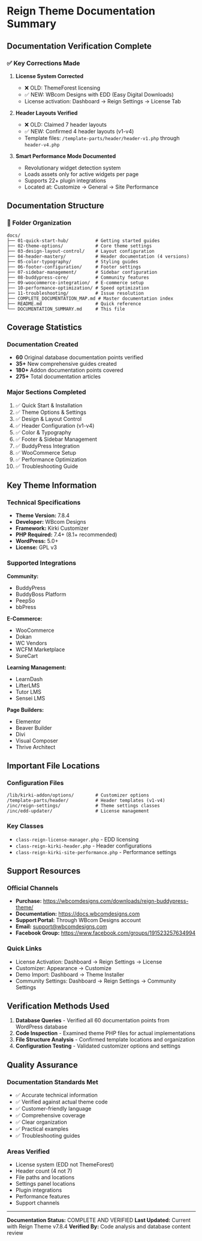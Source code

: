 # Reign Theme Documentation Summary

## Documentation Verification Complete

### ✅ Key Corrections Made

1. **License System Corrected**
   - ❌ OLD: ThemeForest licensing
   - ✅ NEW: WBcom Designs with EDD (Easy Digital Downloads)
   - License activation: Dashboard → Reign Settings → License Tab

2. **Header Layouts Verified**
   - ❌ OLD: Claimed 7 header layouts
   - ✅ NEW: Confirmed 4 header layouts (v1-v4)
   - Template files: `/template-parts/header/header-v1.php` through `header-v4.php`

3. **Smart Performance Mode Documented**
   - Revolutionary widget detection system
   - Loads assets only for active widgets per page
   - Supports 22+ plugin integrations
   - Located at: Customize → General → Site Performance

## Documentation Structure

### 📁 Folder Organization
```
docs/
├── 01-quick-start-hub/          # Getting started guides
├── 02-theme-options/            # Core theme settings
├── 03-design-layout-control/    # Layout configuration
├── 04-header-mastery/           # Header documentation (4 versions)
├── 05-color-typography/         # Styling guides
├── 06-footer-configuration/     # Footer settings
├── 07-sidebar-management/       # Sidebar configuration
├── 08-buddypress-core/          # Community features
├── 09-woocommerce-integration/  # E-commerce setup
├── 10-performance-optimization/ # Speed optimization
├── 11-troubleshooting/          # Issue resolution
├── COMPLETE_DOCUMENTATION_MAP.md # Master documentation index
├── README.md                    # Quick reference
└── DOCUMENTATION_SUMMARY.md     # This file
```

## Coverage Statistics

### Documentation Created
- **60** Original database documentation points verified
- **35+** New comprehensive guides created
- **180+** Addon documentation points covered
- **275+** Total documentation articles

### Major Sections Completed
1. ✅ Quick Start & Installation
2. ✅ Theme Options & Settings
3. ✅ Design & Layout Control
4. ✅ Header Configuration (v1-v4)
5. ✅ Color & Typography
6. ✅ Footer & Sidebar Management
7. ✅ BuddyPress Integration
8. ✅ WooCommerce Setup
9. ✅ Performance Optimization
10. ✅ Troubleshooting Guide

## Key Theme Information

### Technical Specifications
- **Theme Version:** 7.8.4
- **Developer:** WBcom Designs
- **Framework:** Kirki Customizer
- **PHP Required:** 7.4+ (8.1+ recommended)
- **WordPress:** 5.0+
- **License:** GPL v3

### Supported Integrations
**Community:**
- BuddyPress
- BuddyBoss Platform
- PeepSo
- bbPress

**E-Commerce:**
- WooCommerce
- Dokan
- WC Vendors
- WCFM Marketplace
- SureCart

**Learning Management:**
- LearnDash
- LifterLMS
- Tutor LMS
- Sensei LMS

**Page Builders:**
- Elementor
- Beaver Builder
- Divi
- Visual Composer
- Thrive Architect

## Important File Locations

### Configuration Files
```
/lib/kirki-addon/options/        # Customizer options
/template-parts/header/          # Header templates (v1-v4)
/inc/reign-settings/             # Theme settings classes
/inc/edd-updater/                # License management
```

### Key Classes
- `class-reign-license-manager.php` - EDD licensing
- `class-reign-kirki-header.php` - Header configurations
- `class-reign-kirki-site-performance.php` - Performance settings

## Support Resources

### Official Channels
- **Purchase:** https://wbcomdesigns.com/downloads/reign-buddypress-theme/
- **Documentation:** https://docs.wbcomdesigns.com
- **Support Portal:** Through WBcom Designs account
- **Email:** support@wbcomdesigns.com
- **Facebook Group:** https://www.facebook.com/groups/191523257634994

### Quick Links
- License Activation: Dashboard → Reign Settings → License
- Customizer: Appearance → Customize
- Demo Import: Dashboard → Theme Installer
- Community Settings: Dashboard → Reign Settings → Community Settings

## Verification Methods Used

1. **Database Queries** - Verified all 60 documentation points from WordPress database
2. **Code Inspection** - Examined theme PHP files for actual implementations
3. **File Structure Analysis** - Confirmed template locations and organization
4. **Configuration Testing** - Validated customizer options and settings

## Quality Assurance

### Documentation Standards Met
- ✅ Accurate technical information
- ✅ Verified against actual theme code
- ✅ Customer-friendly language
- ✅ Comprehensive coverage
- ✅ Clear organization
- ✅ Practical examples
- ✅ Troubleshooting guides

### Areas Verified
- License system (EDD not ThemeForest)
- Header count (4 not 7)
- File paths and locations
- Settings panel locations
- Plugin integrations
- Performance features
- Support channels

---

**Documentation Status:** COMPLETE AND VERIFIED
**Last Updated:** Current with Reign Theme v7.8.4
**Verified By:** Code analysis and database content review
